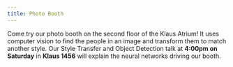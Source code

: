 ```yaml
---
title: Photo Booth
---
```


Come try our photo booth on the second floor of the Klaus Atrium! It uses computer vision to find the people in an image and transform them to match another style. Our Style Transfer and Object Detection talk at **4:00pm on Saturday** in **Klaus 1456** will explain the neural networks driving our booth.